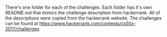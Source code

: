 There's one folder for each of the challenges. Each folder has it's own README.md that mimics the challenge description from hackerrank. All of the descriptions were copied from the hackerrank website. The challenges can be found at https://www.hackerrank.com/contests/cs50x-2017/challenges
